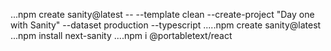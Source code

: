 ...npm create sanity@latest -- --template clean --create-project "Day one with
Sanity" --dataset production --typescript .....npm create sanity@latest ...npm
install next-sanity ....npm i @portabletext/react
